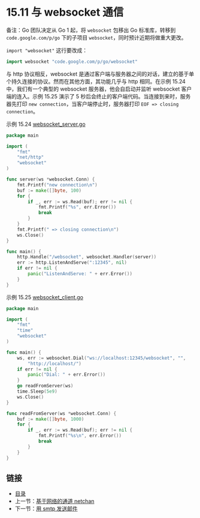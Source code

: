 # 15.11 与 websocket 通信

备注：Go 团队决定从 Go 1 起，将 `websocket` 包移出 Go 标准库，转移到 `code.google.com/p/go` 下的子项目 `websocket`，同时预计近期将做重大更改。

`import "websocket"` 这行要改成：

```go
import websocket "code.google.com/p/go/websocket"
```

与 http 协议相反，websocket 是通过客户端与服务器之间的对话，建立的基于单个持久连接的协议。然而在其他方面，其功能几乎与 http 相同。在示例 15.24 中，我们有一个典型的 websocket 服务器，他会自启动并监听 websocket 客户端的连入。示例 15.25 演示了 5 秒后会终止的客户端代码。当连接到来时，服务器先打印 `new connection`，当客户端停止时，服务器打印 `EOF => closing connection`。

示例 15.24 [websocket\_server.go](https://github.com/codeSu97/the-way-to-go_ZH_CN/tree/cb9c3473071aa65151922c4b563acfdbbf0b71e5/eBook/examples/chapter_15/websocket_server.go)

```go
package main

import (
    "fmt"
    "net/http"
    "websocket"
)

func server(ws *websocket.Conn) {
    fmt.Printf("new connection\n")
    buf := make([]byte, 100)
    for {
        if _, err := ws.Read(buf); err != nil {
            fmt.Printf("%s", err.Error())
            break
        }
    }
    fmt.Printf(" => closing connection\n")
    ws.Close()
}

func main() {
    http.Handle("/websocket", websocket.Handler(server))
    err := http.ListenAndServe(":12345", nil)
    if err != nil {
        panic("ListenAndServe: " + err.Error())
    }
}
```

示例 15.25 [websocket\_client.go](https://github.com/codeSu97/the-way-to-go_ZH_CN/tree/cb9c3473071aa65151922c4b563acfdbbf0b71e5/eBook/examples/chapter_15/websocket_client.go)

```go
package main

import (
    "fmt"
    "time"
    "websocket"
)

func main() {
    ws, err := websocket.Dial("ws://localhost:12345/websocket", "",
        "http://localhost/")
    if err != nil {
        panic("Dial: " + err.Error())
    }
    go readFromServer(ws)
    time.Sleep(5e9)
    ws.Close()
}

func readFromServer(ws *websocket.Conn) {
    buf := make([]byte, 1000)
    for {
        if _, err := ws.Read(buf); err != nil {
            fmt.Printf("%s\n", err.Error())
            break
        }
    }
}
```

## 链接

* [目录](directory.md)
* 上一节：[基于网络的通道 netchan](15.10.md)
* 下一节：[用 smtp 发送邮件](15.12.md)

